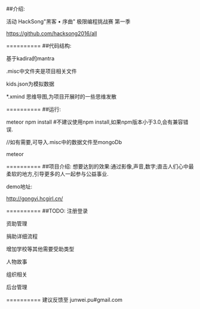 ##介绍:

活动 HackSong"黑客 • 序曲" 极限编程挑战赛 第一季

https://github.com/hacksong2016/all

==========
##代码结构:

基于kadira的mantra

.misc中文件夹是项目相关文件

kids.json为模拟数据

*.xmind 思维导图,为项目开展时的一些思维发散

==========
##运行:

meteor npm install  #不建议使用npm install,如果npm版本小于3.0,会有兼容错误. 

//如有需要,可导入.misc中的数据文件至mongoDb

meteor


==========
##项目介绍:
想要达到的效果:通过影像,声音,数字;直击人们心中最柔软的地方,引导更多的人一起参与公益事业.

demo地址:

http://gongyi.hcgirl.cn/

==========
##TODO:
注册登录

资助管理

捐助详细流程

增加学校等其他需要受助类型

人物故事

组织相关

后台管理

==========
建议反馈至 junwei.pu#gmail.com
